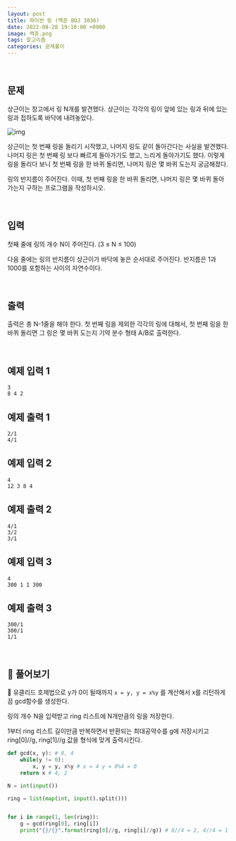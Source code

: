 ```yaml
---
layout: post
title: 파이썬 링 (백준 BOJ 3036)
date: 2022-08-28 19:10:00 +0900
image: 백준.png
tags: 알고리즘
categories: 문제풀이
---
```


<br>

## 문제

상근이는 창고에서 링 N개를 발견했다. 상근이는 각각의 링이 앞에 있는 링과 뒤에 있는 링과 접하도록 바닥에 내려놓았다. 

![img](https://upload.acmicpc.net/44a0e81a-3870-4e94-8db0-73543fca3aa6/-/preview/)

상근이는 첫 번째 링을 돌리기 시작했고, 나머지 링도 같이 돌아간다는 사실을 발견했다. 나머지 링은 첫 번째 링 보다 빠르게 돌아가기도 했고, 느리게 돌아가기도 했다. 이렇게 링을 돌리다 보니 첫 번째 링을 한 바퀴 돌리면, 나머지 링은 몇 바퀴 도는지 궁금해졌다.

링의 반지름이 주어진다. 이때, 첫 번째 링을 한 바퀴 돌리면, 나머지 링은 몇 바퀴 돌아가는지 구하는 프로그램을 작성하시오.

<br>

## 입력

첫째 줄에 링의 개수 N이 주어진다. (3 ≤ N ≤ 100)

다음 줄에는 링의 반지름이 상근이가 바닥에 놓은 순서대로 주어진다. 반지름은 1과 1000를 포함하는 사이의 자연수이다.

<br>

## 출력

출력은 총 N-1줄을 해야 한다. 첫 번째 링을 제외한 각각의 링에 대해서, 첫 번째 링을 한 바퀴 돌리면 그 링은 몇 바퀴 도는지 기약 분수 형태 A/B로 출력한다.

<br>

## 예제 입력 1

```
3
8 4 2
```

## 예제 출력 1

```
2/1
4/1
```

## 예제 입력 2

```
4
12 3 8 4
```

## 예제 출력 2

```
4/1
3/2
3/1
```

## 예제 입력 3

```
4
300 1 1 300
```

## 예제 출력 3

```
300/1
300/1
1/1
```

<br>

## 📝 풀어보기

📌 유클리드 호제법으로 y가 0이 될때까지 `x = y, y = x%y` 를 계산해서 x를 리턴하게끔 gcd함수를 생성한다.

링의 개수 N을 입력받고 ring 리스트에 N개만큼의 링을 저장한다.

1부터 ring 리스트 길이만큼 반복하면서 반환되는 최대공약수를 g에 저장시키고 ring[0]//g, ring[1]//g 값을 형식에 맞게 출력시킨다.

``` python
def gcd(x, y): # 8, 4
    while(y != 0):
        x, y = y, x%y # x = 4 y = 8%4 = 0
    return x # 4, 2

N = int(input())

ring = list(map(int, input().split()))


for i in range(1, len(ring)):
    g = gcd(ring[0], ring[i])
    print("{}/{}".format(ring[0]//g, ring[i]//g)) # 8//4 = 2, 4//4 = 1 
```

 
